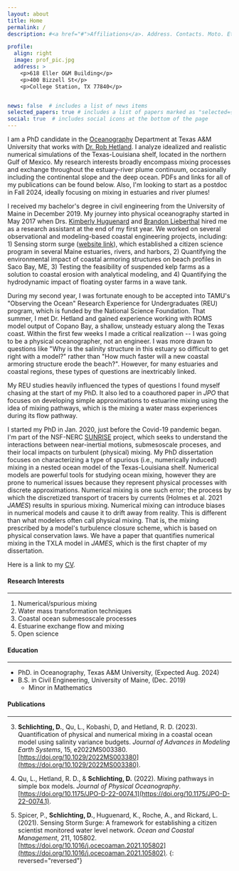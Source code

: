```yaml
---
layout: about
title: Home
permalink: /
description: #<a href="#">Affiliations</a>. Address. Contacts. Moto. Etc.

profile:
  align: right
  image: prof_pic.jpg
  address: >
    <p>618 Eller O&M Building</p>
    <p>400 Bizzell St</p>
    <p>College Station, TX 77840</p>


news: false  # includes a list of news items
selected_papers: true # includes a list of papers marked as "selected={true}"
social: true  # includes social icons at the bottom of the page
---
```


I am a PhD candidate in the [Oceanography](https://ocean.tamu.edu/) Department at Texas A&M University that works with [Dr. Rob Hetland](https://hetland.github.io/publications/). I analyze idealized and realistic numerical simulations of the Texas-Louisiana shelf, located in the northern Gulf of Mexico. My research interests broadly encompass mixing processes and exchange throughout the estuary-river plume continuum, occasionally including the continental slope and the deep ocean. PDFs and links for all of my publications can be found below. Also, I'm looking to start as a postdoc in Fall 2024, ideally focusing on mixing in estuaries and river plumes!

I received my bachelor's degree in civil engineering from the University of Maine in December 2019. My journey into physical oceanography started in May 2017 when Drs. [Kimberly Huguenard](https://civil.umaine.edu/faculty/kimberly-huguenard/) and [Brandon Lieberthal](https://scholar.google.com/citations?user=Hi7W6iMAAAAJ&hl=en) hired me as a research assistant at the end of my first year. We worked on several observational and modeling-based coastal engineering projects, including: 1) Sensing storm surge ([website link](http://sensingstormsurge.acg.maine.edu/)), which established a citizen science program in several Maine estuaries, rivers, and harbors, 2) Quantifying the environmental impact of coastal armoring structures on beach profiles in Saco Bay, ME, 3) Testing the feasibility of suspended kelp farms as a solution to coastal erosion with analytical modeling, and 4) Quantifying the hydrodynamic impact of floating oyster farms in a wave tank.

During my second year, I was fortunate enough to be accepted into TAMU's "Observing the Ocean" Research Experience for Undergraduates (REU) program, which is funded by the National Science Foundation. That summer, I met Dr. Hetland and gained experience working with ROMS model output of Copano Bay, a shallow, unsteady estuary along the Texas coast. Within the first few weeks I made a critical realization -- I was going to be a physical oceanographer, not an engineer. I was more drawn to questions like "Why is the salinity structure in this estuary so difficult to get right with a model?" rather than "How much faster will a new coastal armoring structure erode the beach?". However, for many estuaries and coastal regions, these types of questions are inextricably linked.

My REU studies heavily influenced the types of questions I found myself chasing at the start of my PhD. It also led to a coauthored paper in *JPO* that focuses on developing simple approximations to estuarine mixing using the idea of mixing pathways, which is the mixing a water mass experiences during its flow pathway.

I started my PhD in Jan. 2020, just before the Covid-19 pandemic began. I'm part of the NSF-NERC [SUNRISE](https://sunrise-nsf.github.io/) project, which seeks to understand the interactions between near-inertial motions, submesoscale proceses, and their local impacts on turbulent (physical) mixing. My PhD dissertation focuses on characterizing a type of spurious (i.e., numerically induced) mixing in a nested ocean model of the Texas-Louisiana shelf. Numerical models are powerful tools for studying ocean mixing, however they are prone to numerical issues because they represent physical processes with discrete approximations. Numerical mixing is one such error; the process by which the discretized transport of tracers by currents (Holmes et al. 2021 *JAMES*) results in spurious mixing. Numerical mixing can introduce biases in numerical models and cause it to drift away from reality. This is different than what modelers often call physical mixing. That is, the mixing prescribed by a model's turbulence closure scheme, which is based on physical conservation laws. We have a paper that quantifies numerical mixing in the TXLA model in *JAMES*, which is the first chapter of my dissertation.

Here is a link to my <a href='/_pages/CV.pdf' class='image fit'> CV</a>.

#### Research Interests
---
1. Numerical/spurious mixing
2. Water mass transformation techniques
3. Coastal ocean submesoscale processes
4. Estuarine exchange flow and mixing
5. Open science

#### Education
---
* PhD. in Oceanography, Texas A&M University, (Expected Aug. 2024)
* B.S. in Civil Engineering, University of Maine, (Dec. 2019)
  * Minor in Mathematics

#### Publications
---
3. **Schlichting, D.**, Qu, L., Kobashi, D, and Hetland, R. D. (2023). Quantification of physical
and numerical mixing in a coastal ocean model using salinity variance budgets. *Journal
of Advances in Modeling Earth Systems*, 15, e2022MS003380. [https://doi.org/10.1029/2022MS003380](https://doi.org/10.1029/2022MS003380).

2. Qu, L., Hetland, R. D., & **Schlichting, D.** (2022). Mixing pathways in simple box models. *Journal of Physical Oceanography*. [https://doi.org/10.1175/JPO-D-22-0074.1](https://doi.org/10.1175/JPO-D-22-0074.1).

1. Spicer, P., **Schlichting, D.**, Huguenard, K., Roche, A., and Rickard, L. (2021). Sensing Storm Surge: A framework for establishing a citizen scientist monitored water level network. *Ocean and Coastal Management*, 211, 105802. [https://doi.org/10.1016/j.ocecoaman.2021.105802](https://doi.org/10.1016/j.ocecoaman.2021.105802).
{: reversed="reversed"}
